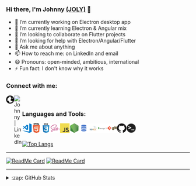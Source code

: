 ### Hi there, I'm Johnny [(JOLY)][website] 👋

- 🔭 I’m currently working on Electron desktop app
- 🌱 I’m currently learning Electron & Angular mix
- 👯 I’m looking to collaborate on Flutter projects
- 🤔 I’m looking for help with Electron/Angular/Flutter
- 💬 Ask me about anything
- 📫 How to reach me: on LinkedIn and email
- 😄 Pronouns: open-minded, ambitious, international
- ⚡ Fun fact: I don't know why it works

### Connect with me:

[<img align="left" alt="joly.dk" width="22px" src="https://raw.githubusercontent.com/iconic/open-iconic/master/svg/globe.svg" />][website]
[<img align="left" alt="Johnny | LinkedIn" width="22px" src="https://cdn.jsdelivr.net/npm/simple-icons@v3/icons/linkedin.svg" />][linkedin]

<!-- [<img align="left" alt="joly | YouTube" width="22px" src="https://cdn.jsdelivr.net/npm/simple-icons@v3/icons/youtube.svg" />][youtube] -->
<!-- [<img align="left" alt="joly | Twitter" width="22px" src="https://cdn.jsdelivr.net/npm/simple-icons@v3/icons/twitter.svg" />][twitter] -->
<!-- [<img align="left" alt="joly | Instagram" width="22px" src="https://cdn.jsdelivr.net/npm/simple-icons@v3/icons/instagram.svg" />][instagram] -->

<br />

### Languages and Tools:

[<img align="left" alt="Visual Studio Code" width="26px" src="https://raw.githubusercontent.com/github/explore/80688e429a7d4ef2fca1e82350fe8e3517d3494d/topics/visual-studio-code/visual-studio-code.png" />][website]
[<img align="left" alt="HTML5" width="26px" src="https://raw.githubusercontent.com/github/explore/80688e429a7d4ef2fca1e82350fe8e3517d3494d/topics/html/html.png" />][website]
[<img align="left" alt="CSS3" width="26px" src="https://raw.githubusercontent.com/github/explore/80688e429a7d4ef2fca1e82350fe8e3517d3494d/topics/css/css.png" />][website]
[<img align="left" alt="Sass" width="26px" src="https://raw.githubusercontent.com/github/explore/80688e429a7d4ef2fca1e82350fe8e3517d3494d/topics/sass/sass.png" />][website]
[<img align="left" alt="JavaScript" width="26px" src="https://raw.githubusercontent.com/github/explore/80688e429a7d4ef2fca1e82350fe8e3517d3494d/topics/javascript/javascript.png" />][website]

<!-- [<img align="left" alt="React" width="26px" src="https://raw.githubusercontent.com/github/explore/80688e429a7d4ef2fca1e82350fe8e3517d3494d/topics/react/react.png" />][website] -->

[<img align="left" alt="Node.js" width="26px" src="https://raw.githubusercontent.com/github/explore/80688e429a7d4ef2fca1e82350fe8e3517d3494d/topics/nodejs/nodejs.png" />][website]
[<img align="left" alt="SQL" width="26px" src="https://raw.githubusercontent.com/github/explore/80688e429a7d4ef2fca1e82350fe8e3517d3494d/topics/sql/sql.png" />][website]
[<img align="left" alt="MySQL" width="26px" src="https://raw.githubusercontent.com/github/explore/80688e429a7d4ef2fca1e82350fe8e3517d3494d/topics/mysql/mysql.png" />][website]
[<img align="left" alt="MongoDB" width="26px" src="https://raw.githubusercontent.com/github/explore/80688e429a7d4ef2fca1e82350fe8e3517d3494d/topics/mongodb/mongodb.png" />][website]
[<img align="left" alt="Git" width="26px" src="https://raw.githubusercontent.com/github/explore/80688e429a7d4ef2fca1e82350fe8e3517d3494d/topics/git/git.png" />][website]
[<img align="left" alt="GitHub" width="26px" src="https://raw.githubusercontent.com/github/explore/78df643247d429f6cc873026c0622819ad797942/topics/github/github.png" />][website]
[<img align="left" alt="Terminal" width="26px" src="https://raw.githubusercontent.com/github/explore/80688e429a7d4ef2fca1e82350fe8e3517d3494d/topics/terminal/terminal.png" />][website]

<br />
<br />

[![Top Langs](https://github-readme-stats.vercel.app/api/top-langs/?username=john3794&layout=compact&langs_count=10&theme=tokyonight)](https://github.com/john3794)

---

[![ReadMe Card](https://github-readme-stats.vercel.app/api/pin/?username=john3794&repo=cities-of-world-binarytree&theme=tokyonight)](https://github.com/john3794/cities-of-world-binarytree)
[![ReadMe Card](https://github-readme-stats.vercel.app/api/pin/?username=john3794&repo=cities-of-world-binarysearchtree&theme=tokyonight
)](https://github.com/john3794/cities-of-world-binarysearchtree)

---

<details>
  <summary>:zap: GitHub Stats</summary>
  <br />
  <img align="left" alt="Johnny's GitHub Stats" src="https://github-readme-stats.codestackr.vercel.app/api?username=john3794&show_icons=true&hide_border=true&count_private=true&include_all_commits=true&theme=tokyonight" />
</details>


[website]: https://joly.dk
[linkedin]: https://linkedin.com/in/johnnylyy/
